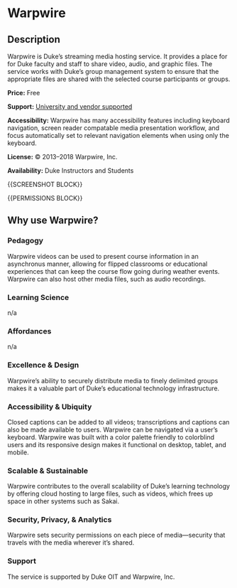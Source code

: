 # Warpwire

## Description

Warpwire is Duke’s streaming media hosting service. It provides a place for for Duke faculty and staff to share video, audio, and graphic files. The service works with Duke’s group management system to ensure that the appropriate files are shared with the selected course participants or groups.

**Price:** Free

**Support:** [University and vendor supported](https://oit.duke.edu/what-we-do/applications/warpwire)

**Accessibility:** Warpwire has many accessibility features including keyboard navigation, screen reader compatable media presentation workflow, and focus  automatically set to relevant navigation elements when using only the keyboard.

**License:** © 2013–2018 Warpwire, Inc. 

**Availability:** Duke Instructors and Students

{{SCREENSHOT BLOCK}}

{{PERMISSIONS BLOCK}}

## Why use Warpwire?
### Pedagogy
Warpwire videos can be used to present course information in an asynchronus manner, allowing for flipped classrooms or educational experiences that can keep the course flow going during weather events. Warpwire can also host other media files, such as audio recordings. 

### Learning Science
n/a

### Affordances
n/a

### Excellence & Design
Warpwire’s ability to securely distribute media to finely delimited groups makes it a valuable part of Duke’s educational technology infrastructure. 

### Accessibility & Ubiquity
Closed captions can be added to all videos; transcriptions and captions can also be made available to users. Warpwire can be navigated via a user’s keyboard. Warpwire was built with a color palette friendly to colorblind users and its responsive design makes it functional on desktop, tablet, and mobile. 


### Scalable & Sustainable
Warpwire contributes to the overall scalability of Duke’s learning technology by offering cloud hosting to large files, such as videos, which frees up space in other systems such as Sakai.  

### Security, Privacy, & Analytics
Warpwire sets security permissions on each piece of media—security that travels with the media wherever it’s shared. 


### Support
The service is supported by Duke OIT and Warpwire, Inc. 


